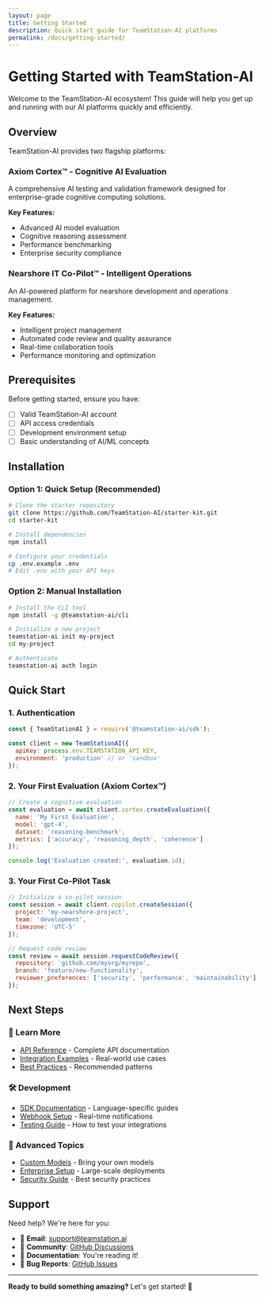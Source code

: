 ```yaml
---
layout: page
title: Getting Started
description: Quick start guide for TeamStation-AI platforms
permalink: /docs/getting-started/
---
```


# Getting Started with TeamStation-AI

Welcome to the TeamStation-AI ecosystem! This guide will help you get up and running with our AI platforms quickly and efficiently.

## Overview

TeamStation-AI provides two flagship platforms:

### Axiom Cortex™ - Cognitive AI Evaluation
A comprehensive AI testing and validation framework designed for enterprise-grade cognitive computing solutions.

**Key Features:**
- Advanced AI model evaluation
- Cognitive reasoning assessment  
- Performance benchmarking
- Enterprise security compliance

### Nearshore IT Co-Pilot™ - Intelligent Operations
An AI-powered platform for nearshore development and operations management.

**Key Features:**
- Intelligent project management
- Automated code review and quality assurance
- Real-time collaboration tools
- Performance monitoring and optimization

## Prerequisites

Before getting started, ensure you have:

- [ ] Valid TeamStation-AI account
- [ ] API access credentials
- [ ] Development environment setup
- [ ] Basic understanding of AI/ML concepts

## Installation

### Option 1: Quick Setup (Recommended)

```bash
# Clone the starter repository
git clone https://github.com/TeamStation-AI/starter-kit.git
cd starter-kit

# Install dependencies
npm install

# Configure your credentials
cp .env.example .env
# Edit .env with your API keys
```

### Option 2: Manual Installation

```bash
# Install the CLI tool
npm install -g @teamstation-ai/cli

# Initialize a new project
teamstation-ai init my-project
cd my-project

# Authenticate
teamstation-ai auth login
```

## Quick Start

### 1. Authentication

```javascript
const { TeamStationAI } = require('@teamstation-ai/sdk');

const client = new TeamStationAI({
  apiKey: process.env.TEAMSTATION_API_KEY,
  environment: 'production' // or 'sandbox'
});
```

### 2. Your First Evaluation (Axiom Cortex™)

```javascript
// Create a cognitive evaluation
const evaluation = await client.cortex.createEvaluation({
  name: 'My First Evaluation',
  model: 'gpt-4',
  dataset: 'reasoning-benchmark',
  metrics: ['accuracy', 'reasoning_depth', 'coherence']
});

console.log('Evaluation created:', evaluation.id);
```

### 3. Your First Co-Pilot Task

```javascript
// Initialize a co-pilot session
const session = await client.copilot.createSession({
  project: 'my-nearshore-project',
  team: 'development',
  timezone: 'UTC-5'
});

// Request code review
const review = await session.requestCodeReview({
  repository: 'github.com/myorg/myrepo',
  branch: 'feature/new-functionality',
  reviewer_preferences: ['security', 'performance', 'maintainability']
});
```

## Next Steps

### 📖 Learn More
- [API Reference](../api/) - Complete API documentation
- [Integration Examples](../examples/) - Real-world use cases
- [Best Practices](../best-practices/) - Recommended patterns

### 🛠️ Development
- [SDK Documentation](../sdk/) - Language-specific guides
- [Webhook Setup](../webhooks/) - Real-time notifications
- [Testing Guide](../testing/) - How to test your integrations

### 🚀 Advanced Topics
- [Custom Models](../advanced/custom-models/) - Bring your own models
- [Enterprise Setup](../advanced/enterprise/) - Large-scale deployments
- [Security Guide](../advanced/security/) - Best security practices

## Support

Need help? We're here for you:

- 📧 **Email**: [support@teamstation.ai](mailto:support@teamstation.ai)
- 💬 **Community**: [GitHub Discussions](https://github.com/TeamStation-AI/docs/discussions)
- 📖 **Documentation**: You're reading it!
- 🐛 **Bug Reports**: [GitHub Issues](https://github.com/TeamStation-AI/docs/issues)

---

**Ready to build something amazing?** Let's get started! 🚀
